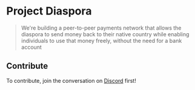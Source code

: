 # Project Diaspora

> We're building a peer-to-peer payments network that allows the diaspora to send money back to their native country while enabling individuals to use that money freely, without the need for a bank account


## Contribute

To contribute, join the conversation on [Discord](https://discord.gg/gNdnuzr) first!
